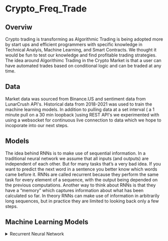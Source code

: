 # Crypto_Freq_Trade
## Overviw
Crypto trading is transforming as Algorithmic Trading is being adopted more by start ups and efficient programmers with specific knowledge in Technical Analyis, Machine Learning, and Smart Contracts. We thought it would be fun to test our knowledge and find profitable trading strategies. The idea around Algorithimc Trading in the Crypto Market is that a user can have automated trades based on conditional logic and can be traded at any time. 

## Data
Market data was sourced from Binance.US and sentiment data from LunarCrush API's. Historical data from 2018-2021 was used to train the machine learning models. In addition to pulling data at a set interval ( a 1 minute pull on a 30 min loopback )using REST API's we experimented with using a websocket for continuous live connection to data which we hope to incoporate into our next steps.

## Models
The idea behind RNNs is to make use of sequential information. In a traditional neural network we assume that all inputs (and outputs) are independent of each other. But for many tasks that’s a very bad idea. If you want to predict the next word in a sentence you better know which words came before it. RNNs are called recurrent because they perform the same task for every element of a sequence, with the output being depended on the previous computations. Another way to think about RNNs is that they have a “memory” which captures information about what has been calculated so far. In theory RNNs can make use of information in arbitrarily long sequences, but in practice they are limited to looking back only a few steps.

## Machine Learning Models
<details>
<summary>Recurrent Neural Network</summary>
 
<p align="center" width="100%">
    <img width="50%" src="https://user-images.githubusercontent.com/84649228/137434885-43fd209d-0b3d-46ed-974a-56d48bb73d6a.png"> 
</p>    
  
A recurrent neural network (RNN) is a type of artificial neural network that uses sequential data and time series data. RNN models are known for their ability to take the information from prior inputs and use them to influence the current input and output. The data they use creates a dependency on each input and output giving them the ability to understand the data.
 
For this project we utilized the recurrent neural network model to see if we could predict the future price of Bitcoin. First, we gathered the API market data from Binance, pulling data from January 1, 2021, up to the current previous day. Like all other machine learning models, we split our data into 80% training and 20% testing data. The graph below breaks down the market data into training and test data. 
  
<p align="center" width="100%">
    <img width="100%" src="https://user-images.githubusercontent.com/84649228/137440957-ab79f3db-3fcc-4c14-9af8-6aa2d45947f1.png"> 
</p>

After we train, test, and split, we are able to build a model using the idea of long short-term memory(LSTM). LSTM is used as a solution to the vanishing gradient problem that is typical of RNN models. Vanishing gradient occurs when multiplying many small numbers together begins to create even more small numbers to the point of minuscule immaterial data. The more the data trains, the more long term dependencies will influence the data, thus overfitting occurs. LSTM solution to fighting this issue is by having hidden layers of the neural network.
  
There were many trials of testing this model and each model scored very well for mean average error score (all <10%). Based on the training for this data, we were able to get the lowest mean average error score of 2.89%

  <p align="center" width="100%">
    <img width="80%" src="https://user-images.githubusercontent.com/84649228/137442785-c284ca16-a752-4243-bdc9-a76ba55224c1.png"> 
</p>
 
  <p align="center" width="100%">
    <img width="100%" src="https://user-images.githubusercontent.com/84649228/137442739-ed91d252-a128-4dea-90c6-f3de4a49ae1c.png"> 
</p>

We tested more and we believe that the best and most accurate predictive model used was : ___
  


</details>


